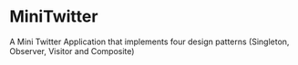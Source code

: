 # MiniTwitter
A Mini Twitter Application that implements four design patterns (Singleton, Observer, Visitor and Composite)
